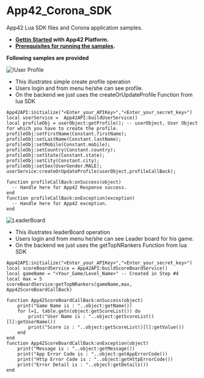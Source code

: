 App42_Corona_SDK
================

App42 Lua SDK files and Corona application samples.

* __[Gettin Started](https://apphq.shephertz.com/register) with App42 Platform.__
* __[Prerequisites for running the samples](https://github.com/shephertz/App42_Corona_SDK/tree/master/sample#app42_corona_sdk_sample).__

__Following samples are provided__

 
![!User Profile](https://raw.github.com/shephertz/App42_Corona_SDK/master/sample/App42-LeaderBoard-Sample/images/Lua-UserProfile.png)

* This illustrates simple create profile operation 
* Users login and from menu he/she can see profile.
* On the backend we just uses the createOrUpdateProfile Function from lua SDK

```
App42API:initialize("<Enter_your_APIKey>","<Enter_your_secret_key>")
local userService =  App42API:buildUserService()
local profileObj = userObject:getProfile(); -- userObject, User Object for which you have to create the profile.
profileObj:setFirstName(Constant.firstName);
profileObj:setLastName(Constant.lastName);
profileObj:setMobile(Constant.mobile);
profileObj:setCountry(Constant.country);
profileObj:setState(Constant.state);
profileObj:setCity(Constant.city);
profileObj:setSex(UserGender.MALE);
userService:createOrUpdateProfile(userObject,profileCallBack);

function profileCallBack:onSuccess(object)
  -- Handle here for App42 Response success.
end
function profileCallBack:onException(exception)
  -- Handle here for App42 exception.
end
```
 
![LeaderBoard](https://raw.github.com/shephertz/App42_Corona_SDK/master/sample/App42-LeaderBoard-Sample/images/Lua-leaderBoard.png)


* This illustrates leaderBoard operation 
* Users login and from menu he/she can see Leader board for his game.
* On the backend we just uses the getTopNRankers Function from lua SDK

```
App42API:initialize("<Enter_your_APIKey>","<Enter_your_secret_key>")
local scoreBoardService = App42API:buildScoreBoardService()
local gameName = "<Your_Game/Level_Name>" -- Created in Step #4
local max = 5
scoreBoardService:getTopNRankers(gameName,max, App42ScoreBoardCallBack)

function App42ScoreBoardCallBack:onSuccess(object)
	print("Game Name is : "..object:getName())
	for l=1, table.getn(object:getScoreList()) do
		print("User Name is : "..object:getScoreList()[l]:getUserName())
		print("Score is : "..object:getScoreList()[l]:getValue())
	end
end
function App42ScoreBoardCallBack:onException(object)
	print("Message is : "..object:getMessage())
	print("App Error Code is : "..object:getAppErrorCode())
	print("Http Error Code is : "..object:getHttpErrorCode())
	print("Error Detail is : "..object:getDetails())
end
```
